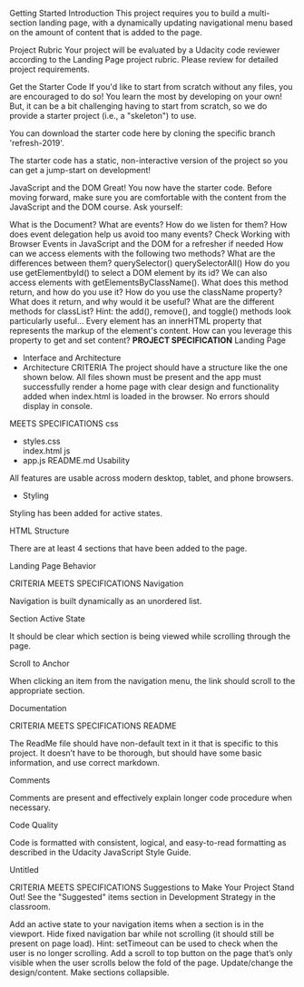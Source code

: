 Getting Started
Introduction
This project requires you to build a multi-section landing page, with a dynamically updating navigational menu based on the amount of content that is added to the page.

Project Rubric
Your project will be evaluated by a Udacity code reviewer according to the Landing Page project rubric. Please review for detailed project requirements.

Get the Starter Code
If you'd like to start from scratch without any files, you are encouraged to do so! You learn the most by developing on your own! But, it can be a bit challenging having to start from scratch, so we do provide a starter project (i.e., a "skeleton") to use.

You can download the starter code here by cloning the specific branch 'refresh-2019'.

The starter code has a static, non-interactive version of the project so you can get a jump-start on development!

JavaScript and the DOM
Great! You now have the starter code. Before moving forward, make sure you are comfortable with the content from the JavaScript and the DOM course. Ask yourself:

What is the Document?
What are events?
How do we listen for them?
How does event delegation help us avoid too many events?
Check Working with Browser Events in JavaScript and the DOM for a refresher if needed
How can we access elements with the following two methods? What are the differences between them?
querySelector()
querySelectorAll()
How do you use getElementbyId() to select a DOM element by its id?
We can also access elements with getElementsByClassName(). What does this method return, and how do you use it?
How do you use the className property? What does it return, and why would it be useful?
What are the different methods for classList?
Hint: the add(), remove(), and toggle() methods look particularly useful...
Every element has an innerHTML property that represents the markup of the element's content. How can you leverage this property to get and set content?
**PROJECT SPECIFICATION**
Landing Page

- Interface and Architecture
- Architecture
CRITERIA
The project should have a structure like the one shown below. All files shown must be present and the app must successfully render a home page with clear design and functionality added when index.html is loaded in the browser. No errors should display in console.

MEETS SPECIFICATIONS
css
- styles.css    
index.html
js
- app.js
README.md
Usability

All features are usable across modern desktop, tablet, and phone browsers.

- Styling

Styling has been added for active states.

HTML Structure

There are at least 4 sections that have been added to the page.

Landing Page Behavior

CRITERIA
MEETS SPECIFICATIONS
Navigation

Navigation is built dynamically as an unordered list.

Section Active State

It should be clear which section is being viewed while scrolling through the page.

Scroll to Anchor

When clicking an item from the navigation menu, the link should scroll to the appropriate section.

Documentation

CRITERIA
MEETS SPECIFICATIONS
README

The ReadMe file should have non-default text in it that is specific to this project. It doesn’t have to be thorough, but should have some basic information, and use correct markdown.

Comments

Comments are present and effectively explain longer code procedure when necessary.

Code Quality

Code is formatted with consistent, logical, and easy-to-read formatting as described in the Udacity JavaScript Style Guide.

Untitled

CRITERIA
MEETS SPECIFICATIONS
Suggestions to Make Your Project Stand Out!
See the "Suggested" items section in Development Strategy in the classroom.

Add an active state to your navigation items when a section is in the viewport.
Hide fixed navigation bar while not scrolling (it should still be present on page load).
Hint: setTimeout can be used to check when the user is no longer scrolling.
Add a scroll to top button on the page that’s only visible when the user scrolls below the fold of the page.
Update/change the design/content.
Make sections collapsible.
